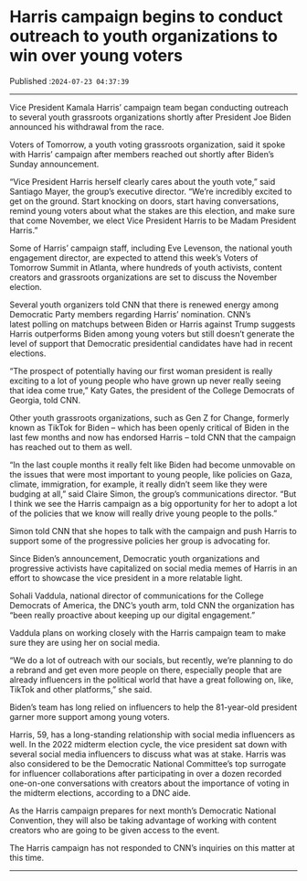 # Harris campaign begins to conduct outreach to youth organizations to win over young voters

Published :`2024-07-23 04:37:39`

---

Vice President Kamala Harris’ campaign team began conducting outreach to several youth grassroots organizations shortly after President Joe Biden announced his withdrawal from the race.

Voters of Tomorrow, a youth voting grassroots organization, said it spoke with Harris’ campaign after members reached out shortly after Biden’s Sunday announcement.

“Vice President Harris herself clearly cares about the youth vote,” said Santiago Mayer, the group’s executive director. “We’re incredibly excited to get on the ground. Start knocking on doors, start having conversations, remind young voters about what the stakes are this election, and make sure that come November, we elect Vice President Harris to be Madam President Harris.”

Some of Harris’ campaign staff, including Eve Levenson, the national youth engagement director, are expected to attend this week’s Voters of Tomorrow Summit in Atlanta, where hundreds of youth activists, content creators and grassroots organizations are set to discuss the November election.

Several youth organizers told CNN that there is renewed energy among Democratic Party members regarding Harris’ nomination. CNN’s latest polling on matchups between Biden or Harris against Trump suggests Harris outperforms Biden among young voters but still doesn’t generate the level of support that Democratic presidential candidates have had in recent elections.

“The prospect of potentially having our first woman president is really exciting to a lot of young people who have grown up never really seeing that idea come true,” Katy Gates, the president of the College Democrats of Georgia, told CNN.

Other youth grassroots organizations, such as Gen Z for Change, formerly known as TikTok for Biden – which has been openly critical of Biden in the last few months and now has endorsed Harris – told CNN that the campaign has reached out to them as well.

“In the last couple months it really felt like Biden had become unmovable on the issues that were most important to young people, like policies on Gaza, climate, immigration, for example, it really didn’t seem like they were budging at all,” said Claire Simon, the group’s communications director. “But I think we see the Harris campaign as a big opportunity for her to adopt a lot of the policies that we know will really drive young people to the polls.”

Simon told CNN that she hopes to talk with the campaign and push Harris to support some of the progressive policies her group is advocating for.

Since Biden’s announcement, Democratic youth organizations and progressive activists have capitalized on social media memes of Harris in an effort to showcase the vice president in a more relatable light.

Sohali Vaddula, national director of communications for the College Democrats of America, the DNC’s youth arm, told CNN the organization has “been really proactive about keeping up our digital engagement.”

Vaddula plans on working closely with the Harris campaign team to make sure they are using her on social media.

“We do a lot of outreach with our socials, but recently, we’re planning to do a rebrand and get even more people on there, especially people that are already influencers in the political world that have a great following on, like, TikTok and other platforms,” she said.

Biden’s team has long relied on influencers to help the 81-year-old president garner more support among young voters.

Harris, 59, has a long-standing relationship with social media influencers as well. In the 2022 midterm election cycle, the vice president sat down with several social media influencers to discuss what was at stake. Harris was also considered to be the Democratic National Committee’s top surrogate for influencer collaborations after participating in over a dozen recorded one-on-one conversations with creators about the importance of voting in the midterm elections, according to a DNC aide.

As the Harris campaign prepares for next month’s Democratic National Convention, they will also be taking advantage of working with content creators who are going to be given access to the event.

The Harris campaign has not responded to CNN’s inquiries on this matter at this time.

---

